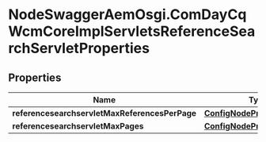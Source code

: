 # NodeSwaggerAemOsgi.ComDayCqWcmCoreImplServletsReferenceSearchServletProperties

## Properties

Name | Type | Description | Notes
------------ | ------------- | ------------- | -------------
**referencesearchservletMaxReferencesPerPage** | [**ConfigNodePropertyInteger**](ConfigNodePropertyInteger.md) |  | [optional] 
**referencesearchservletMaxPages** | [**ConfigNodePropertyInteger**](ConfigNodePropertyInteger.md) |  | [optional] 


